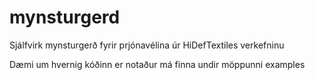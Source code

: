 # mynsturgerd
Sjálfvirk mynsturgerð fyrir prjónavélina úr HiDefTextiles verkefninu

Dæmi um hvernig kóðinn er notaður má finna undir möppunni examples
